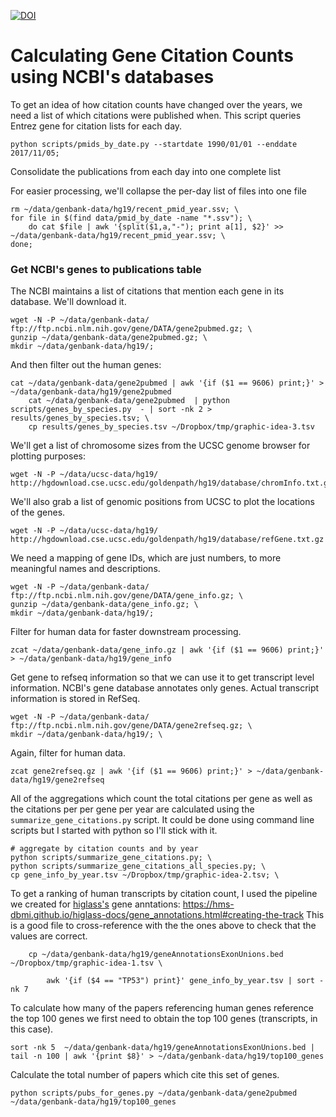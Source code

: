 [![DOI](https://zenodo.org/badge/72544773.svg)](https://zenodo.org/badge/latestdoi/72544773)

# Calculating Gene Citation Counts using NCBI's databases

To get an idea of how citation counts have changed over the years, we need
a list of which citations were published when. This script queries Entrez
gene for citation lists for each day.

```
python scripts/pmids_by_date.py --startdate 1990/01/01 --enddate 2017/11/05; 
```

Consolidate the publications from each day into one complete list

For easier processing, we'll collapse the per-day list of files into one
file

```
rm ~/data/genbank-data/hg19/recent_pmid_year.ssv; \
for file in $(find data/pmid_by_date -name "*.ssv"); \
    do cat $file | awk '{split($1,a,"-"); print a[1], $2}' >> ~/data/genbank-data/hg19/recent_pmid_year.ssv; \
done;
```

### Get NCBI's genes to publications table

The NCBI maintains a list of citations that mention each gene in its
database. We'll download it.

```
wget -N -P ~/data/genbank-data/ ftp://ftp.ncbi.nlm.nih.gov/gene/DATA/gene2pubmed.gz; \
gunzip ~/data/genbank-data/gene2pubmed.gz; \
mkdir ~/data/genbank-data/hg19/; 
```

And then filter out the human genes:

```
cat ~/data/genbank-data/gene2pubmed | awk '{if ($1 == 9606) print;}' > ~/data/genbank-data/hg19/gene2pubmed
    cat ~/data/genbank-data/gene2pubmed  | python scripts/genes_by_species.py  - | sort -nk 2 > results/genes_by_species.tsv; \
    cp results/genes_by_species.tsv ~/Dropbox/tmp/graphic-idea-3.tsv
```

We'll get a list of chromosome sizes from the UCSC genome browser for plotting purposes:

```
wget -N -P ~/data/ucsc-data/hg19/ http://hgdownload.cse.ucsc.edu/goldenpath/hg19/database/chromInfo.txt.gz
```

We'll also grab a list of genomic positions from UCSC to plot the locations of the genes.

```
wget -N -P ~/data/ucsc-data/hg19/ http://hgdownload.cse.ucsc.edu/goldenpath/hg19/database/refGene.txt.gz
```

We need a mapping of gene IDs, which are just numbers, to more meaningful names and descriptions.

```
wget -N -P ~/data/genbank-data/ ftp://ftp.ncbi.nlm.nih.gov/gene/DATA/gene_info.gz; \
gunzip ~/data/genbank-data/gene_info.gz; \
mkdir ~/data/genbank-data/hg19/; 
```

Filter for human data for faster downstream processing.

```
zcat ~/data/genbank-data/gene_info.gz | awk '{if ($1 == 9606) print;}' > ~/data/genbank-data/hg19/gene_info
```

Get gene to refseq information so that we can use it to get transcript level information. NCBI's gene
database annotates only genes. Actual transcript information is stored in RefSeq.

```
wget -N -P ~/data/genbank-data/ ftp://ftp.ncbi.nlm.nih.gov/gene/DATA/gene2refseq.gz; \
mkdir ~/data/genbank-data/hg19/; \
```

Again, filter for human data.

```
zcat gene2refseq.gz | awk '{if ($1 == 9606) print;}' > ~/data/genbank-data/hg19/gene2refseq
```

All of the aggregations which count the total citations per gene as well as the citations
per per gene per year are calculated using the `summarize_gene_citations.py` script. It could
be done using command line scripts but I started with python so I'll stick with it.

    # aggregate by citation counts and by year
    python scripts/summarize_gene_citations.py; \
    python scripts/summarize_gene_citations_all_species.py; \
    cp gene_info_by_year.tsv ~/Dropbox/tmp/graphic-idea-2.tsv; \



To get a ranking of human transcripts by citation count,
I used the pipeline we created for [higlass's](http://higlass.io) gene anntations:
https://hms-dbmi.github.io/higlass-docs/gene_annotations.html#creating-the-track
This is a good file to cross-reference with the the ones above to check that the
values are correct.

```
    cp ~/data/genbank-data/hg19/geneAnnotationsExonUnions.bed ~/Dropbox/tmp/graphic-idea-1.tsv \

        awk '{if ($4 == "TP53") print}' gene_info_by_year.tsv | sort -nk 7
```

To calculate how many of the papers referencing human genes reference the top 100 genes
we first need to obtain the top 100 genes (transcripts, in this case).

```
sort -nk 5  ~/data/genbank-data/hg19/geneAnnotationsExonUnions.bed | tail -n 100 | awk '{print $8}' > ~/data/genbank-data/hg19/top100_genes
```

Calculate the total number of papers which cite this set of genes.

```
python scripts/pubs_for_genes.py ~/data/genbank-data/gene2pubmed ~/data/genbank-data/hg19/top100_genes
```
